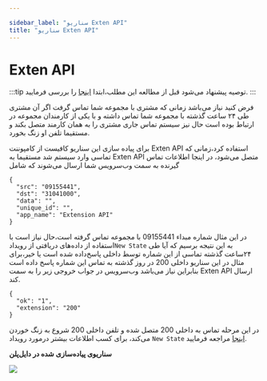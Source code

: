 ```yaml
---

sidebar_label: "سناریو Exten API"
title: "سناریو Exten API"
---
```



# Exten API

:::tip توصیه
پیشنهاد می‌شود قبل از مطالعه این مطلب،ابتدا [اینجا](../SimotelWebhooks/DialplanApiComponents/exten_api) را بررسی فرمایید.
:::

فرض کنید نیاز می‌باشد زمانی که مشتری با مجموعه شما تماس گرفت اگر آن مشتری طی ۲۴ ساعت گذشته با  مجموعه شما تماس داشته و با یکی از کارمندان 
مجموعه در ارتباط بوده است حال نیز سیستم تماس جاری مشتری را به همان کارمند متصل بکند و مستقیما تلفن او زنگ بخورد.

برای پیاده سازی این سناریو کافیست از کامپوننت Exten API استفاده کرد،زمانی که تماسی وارد سیستم شد مستقیما به Exten API متصل می‌شود، در اینجا
اطلاعات تماس گیرنده به سمت وب‌سرویس شما ارسال می‌شوند که شامل

```shell
{
  "src": "09155441",
  "dst": "31041000",
  "data": "",
  "unique_id": "",
  "app_name": "Extension API"
}
```
در این مثال شماره مبداء 09155441  با مجموعه تماس گرفته است،حال نیاز است با استفاده از داده‌های دریافتی از رویداد`New State` به این نتیجه
برسیم که آیا طی ۲۴ساعت گذشته تماسی از این شماره توسط داخلی پاسخ‌داده شده است یا خیر،برای مثال در این سناریو داخلی 200 در روز گذشته به تماس این
شماره پاسخ داده است بنابراین نیاز می‌باشد وب‌سرویس در جواب خروجی زیر را به سمت Exten API ارسال کند.

```shell
{
  "ok": "1",
  "extension": "200"
}
```

در این مرحله تماس به داخلی 200 متصل شده و تلفن داخلی 200 شروع به زنگ خوردن می‌کند، برای کسب اطلاعات بیشتر درمورد رویداد `New State` [اینجا](../SimotelWebhooks/Events/new_state) مراجعه فرمایید.

**سناریوی پیاده‌سازی شده در دایل‌پلن**

<a href='https://dialplan.mysup.ir/live/plan/gmcnmdul9rpb79j7ufs8jlybn857qth81y0hi02m5rhfmbma2f' target='_blank'><img src='https://dialplan.mysup.ir/live/thumb/gmcnmdul9rpb79j7ufs8jlybn857qth81y0hi02m5rhfmbma2f/plan.png' /></a>